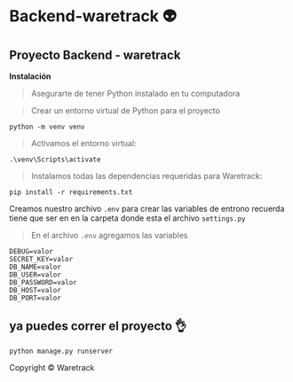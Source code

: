 # Backend-waretrack :alien:
## Proyecto Backend - waretrack

**Instalación**


> Asegurarte de tener Python instalado en tu computadora

> Crear un entorno virtual de Python para el proyecto

	python -m venv venv

> Activamos el entorno virtual:

	.\venv\Scripts\activate

> Instalamos todas las dependencias requeridas para Waretrack:

	pip install -r requirements.txt

Creamos nuestro archivo `.env` para crear las variables de entrono recuerda tiene que ser en en la carpeta donde esta el archivo `settings.py`

> En el archivo `.env` agregamos las variables

	DEBUG=valor
	SECRET_KEY=valor
	DB_NAME=valor
	DB_USER=valor
	DB_PASSWORD=valor
	DB_HOST=valor
	DB_PORT=valor

## ya puedes correr el proyecto :ok_hand:

	python manage.py runserver

Copyright &copy; Waretrack